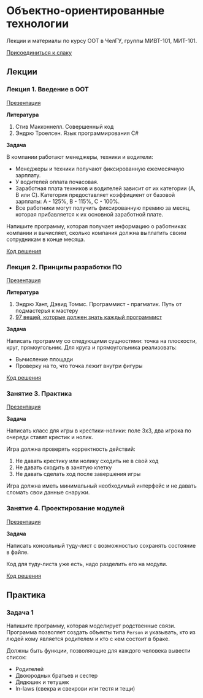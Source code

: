# Объектно-ориентированные технологии

Лекции и материалы по курсу ООТ в ЧелГУ, группы МИВТ-101, МИТ-101.

[Присоединиться к слаку](https://join.slack.com/t/csuoot/shared_invite/zt-hklo03gk-7MQslsUFKmsTVzvzh~ydIg)

## Лекции

### Лекция 1. Введение в ООТ

[Презентация](https://docs.google.com/presentation/d/1GHh-BulJamQcb-XhXllAbtCEKMQC33mXX9w4XyVj8WQ/edit?usp=sharing)

**Литература**
1. Стив Макконнелл. Совершенный код
2. Эндрю Троелсен. Язык программирования C#

**Задача**

В компании работают менеджеры, техники и водители:

* Менеджеры и техники получают фиксированную ежемесячную зарплату.
* У водителей оплата почасовая.
* Заработная плата техников и водителей зависит от их категории (A, B или C). Категория предоставляет коэффициент от базовой зарплаты: A - 125%, B - 115%, С - 100%.
* Все работники могут получить фиксированную премию за месяц, которая прибавляется к их основной заработной плате.

Напишите программу, которая получает информацию о работниках компании и вычисляет, сколько компания должна выплатить своим сотрудникам в конце месяца.

[Код решения](exercises/01-payroll)


### Лекция 2. Принципы разработки ПО

[Презентация](https://docs.google.com/presentation/d/1AYDo-koXLtNgOB-SZSJTagFq4u7Viy5kZxFh-9-bV8M/edit?usp=sharing)

**Литература**
1. Эндрю Хант, Дэвид Томмс. Программист - прагматик. Путь от подмастерья к мастеру
2. [97 вещей, которые должен знать каждый программист](https://97-things-every-x-should-know.gitbooks.io/97-things-every-programmer-should-know/content/ru/)

**Задача**

Написать программу со следующими сущностями: точка на плоскости, круг, прямоугольник. Для круга и прямоугольника реализовать:

* Вычисление площади
* Проверку на то, что точка лежит внутри фигуры

[Код решения](exercises/02-shapes)


### Занятие 3. Практика

[Презентация](https://docs.google.com/presentation/d/1cUcijEHsNAJkW8Coe1h-wEQH9zyzZ8V4zJ2_XQcqqK8/edit?usp=sharing)

**Задача**

Написать класс для игры в крестики-нолики: поле 3x3, два игрока по очереди ставят крестик и нолик.

Игра должна проверять корректность действий:
1) Не давать крестику или нолику сходить не в свой ход
2) Не давать сходить в занятую клетку
3) Не давать сделать ход после завершения игры

Игра должна иметь минимальный необходимый интерфейс и не давать сломать свои данные снаружи.

### Занятие 4. Проектирование модулей

[Презентация](https://docs.google.com/presentation/d/1keyYJneEvHIiyqDj62vhegthm7lPVYyMoTRPjxypflY/edit?usp=sharing)

**Задача**

Написать консольный туду-лист с возможностью сохранять состояние в файле.

Код для туду-листа уже есть, надо разделить его на модули.

[Код решения](exercises/04-todo-list)

## Практика

### Задача 1

Напишите программу, которая моделирует родственные связи. Программа позволяет создать объекты типа `Person` и указывать, кто из людей кому является родителем и кто с кем состоит в браке.

Должны быть функции, позволяющие для каждого человека вывести список:
* Родителей
* Двоюродных братьев и сестер
* Дядюшек и тетушек
* In-laws (cвекра и свекрови или тестя и тещи)
